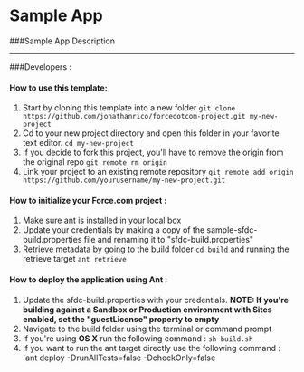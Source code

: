 Sample App
===

###Sample App Description

---
###Developers :

#### How to use this template:

1. Start by cloning this template into a new folder
`git clone https://github.com/jonathanrico/forcedotcom-project.git my-new-project`
2. Cd to your new project directory and open this folder in your favorite text editor.
`cd my-new-project`
3. If you decide to fork this project, you'll have to remove the origin from the original repo
`git remote rm origin`
4. Link your project to an existing remote repository
`git remote add origin https://github.com/yourusername/my-new-project.git`


#### How to initialize your Force.com project :

1. Make sure ant is installed in your local box
2. Update your credentials by making a copy of the sample-sfdc-build.properties file and renaming it to "sfdc-build.properties"
3. Retrieve metadata by going to the build folder `cd build` and running the retrieve target `ant retrieve`

#### How to deploy the application using Ant :

1. Update the sfdc-build.properties with your credentials.
   **NOTE: If you're building against a Sandbox or Production environment with Sites enabled, set the "guestLicense" property to empty**
2. Navigate to the build folder using the terminal or command prompt
3. If you're using **OS X** run the following command : `sh build.sh`
5. If you want to run the ant target directly use the following command : `ant deploy -DrunAllTests=false -DcheckOnly=false
